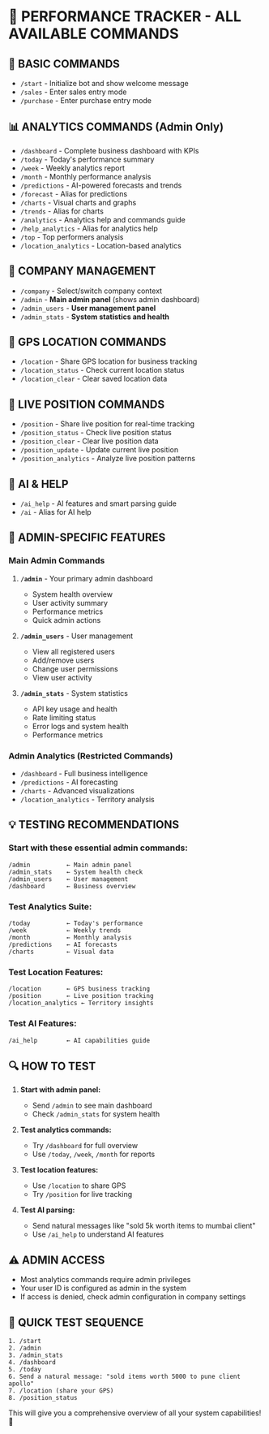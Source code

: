 🔧 **PERFORMANCE TRACKER - ALL AVAILABLE COMMANDS**
==================================================

## 🚀 **BASIC COMMANDS**
- `/start` - Initialize bot and show welcome message
- `/sales` - Enter sales entry mode
- `/purchase` - Enter purchase entry mode

## 📊 **ANALYTICS COMMANDS** (Admin Only)
- `/dashboard` - Complete business dashboard with KPIs
- `/today` - Today's performance summary
- `/week` - Weekly analytics report
- `/month` - Monthly performance analysis
- `/predictions` - AI-powered forecasts and trends
- `/forecast` - Alias for predictions
- `/charts` - Visual charts and graphs
- `/trends` - Alias for charts
- `/analytics` - Analytics help and commands guide
- `/help_analytics` - Alias for analytics help
- `/top` - Top performers analysis
- `/location_analytics` - Location-based analytics

## 🏢 **COMPANY MANAGEMENT**
- `/company` - Select/switch company context
- `/admin` - **Main admin panel** (shows admin dashboard)
- `/admin_users` - **User management panel** 
- `/admin_stats` - **System statistics and health**

## 📍 **GPS LOCATION COMMANDS**
- `/location` - Share GPS location for business tracking
- `/location_status` - Check current location status
- `/location_clear` - Clear saved location data

## 📍 **LIVE POSITION COMMANDS**
- `/position` - Share live position for real-time tracking
- `/position_status` - Check live position status
- `/position_clear` - Clear live position data
- `/position_update` - Update current live position
- `/position_analytics` - Analyze live position patterns

## 🤖 **AI & HELP**
- `/ai_help` - AI features and smart parsing guide
- `/ai` - Alias for AI help

## 🔑 **ADMIN-SPECIFIC FEATURES**

### **Main Admin Commands**
1. **`/admin`** - Your primary admin dashboard
   - System health overview
   - User activity summary
   - Performance metrics
   - Quick admin actions

2. **`/admin_users`** - User management
   - View all registered users
   - Add/remove users
   - Change user permissions
   - View user activity

3. **`/admin_stats`** - System statistics
   - API key usage and health
   - Rate limiting status
   - Error logs and system health
   - Performance metrics

### **Admin Analytics** (Restricted Commands)
- `/dashboard` - Full business intelligence
- `/predictions` - AI forecasting 
- `/charts` - Advanced visualizations
- `/location_analytics` - Territory analysis

## 💡 **TESTING RECOMMENDATIONS**

### **Start with these essential admin commands:**
```
/admin          ← Main admin panel
/admin_stats    ← System health check
/admin_users    ← User management
/dashboard      ← Business overview
```

### **Test Analytics Suite:**
```
/today          ← Today's performance
/week           ← Weekly trends  
/month          ← Monthly analysis
/predictions    ← AI forecasts
/charts         ← Visual data
```

### **Test Location Features:**
```
/location       ← GPS business tracking
/position       ← Live position tracking
/location_analytics ← Territory insights
```

### **Test AI Features:**
```
/ai_help        ← AI capabilities guide
```

## 🔍 **HOW TO TEST**

1. **Start with admin panel:**
   - Send `/admin` to see main dashboard
   - Check `/admin_stats` for system health

2. **Test analytics commands:**
   - Try `/dashboard` for full overview
   - Use `/today`, `/week`, `/month` for reports

3. **Test location features:**
   - Use `/location` to share GPS
   - Try `/position` for live tracking

4. **Test AI parsing:**
   - Send natural messages like "sold 5k worth items to mumbai client"
   - Use `/ai_help` to understand AI features

## ⚠️ **ADMIN ACCESS**
- Most analytics commands require admin privileges
- Your user ID is configured as admin in the system
- If access is denied, check admin configuration in company settings

## 🎯 **QUICK TEST SEQUENCE**
```
1. /start
2. /admin
3. /admin_stats
4. /dashboard
5. /today
6. Send a natural message: "sold items worth 5000 to pune client apollo"
7. /location (share your GPS)
8. /position_status
```

This will give you a comprehensive overview of all your system capabilities! 🚀
